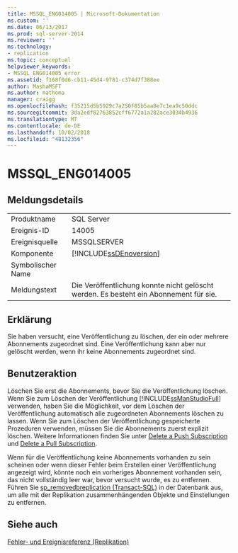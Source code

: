 ```yaml
---
title: MSSQL_ENG014005 | Microsoft-Dokumentation
ms.custom: ''
ms.date: 06/13/2017
ms.prod: sql-server-2014
ms.reviewer: ''
ms.technology:
- replication
ms.topic: conceptual
helpviewer_keywords:
- MSSQL_ENG014005 error
ms.assetid: f168f0d6-cb11-45d4-9781-c374d7f388ee
author: MashaMSFT
ms.author: mathoma
manager: craigg
ms.openlocfilehash: f35215d5b5929c7a250f85b5aa8e7c1ea9c50ddc
ms.sourcegitcommit: 3da2edf82763852cff6772a1a282ace3034b4936
ms.translationtype: MT
ms.contentlocale: de-DE
ms.lasthandoff: 10/02/2018
ms.locfileid: "48132356"
---
```

# <a name="mssqleng014005"></a>MSSQL_ENG014005
    
## <a name="message-details"></a>Meldungsdetails  
  
|||  
|-|-|  
|Produktname|SQL Server|  
|Ereignis-ID|14005|  
|Ereignisquelle|MSSQLSERVER|  
|Komponente|[!INCLUDE[ssDEnoversion](../../includes/ssdenoversion-md.md)]|  
|Symbolischer Name||  
|Meldungstext|Die Veröffentlichung konnte nicht gelöscht werden. Es besteht ein Abonnement für sie.|  
  
## <a name="explanation"></a>Erklärung  
 Sie haben versucht, eine Veröffentlichung zu löschen, der ein oder mehrere Abonnements zugeordnet sind. Eine Veröffentlichung kann aber nur gelöscht werden, wenn ihr keine Abonnements zugeordnet sind.  
  
## <a name="user-action"></a>Benutzeraktion  
 Löschen Sie erst die Abonnements, bevor Sie die Veröffentlichung löschen. Wenn Sie zum Löschen der Veröffentlichung [!INCLUDE[ssManStudioFull](../../includes/ssmanstudiofull-md.md)] verwenden, haben Sie die Möglichkeit, vor dem Löschen der Veröffentlichung automatisch alle zugeordneten Abonnements löschen zu lassen. Wenn Sie zum Löschen der Veröffentlichung gespeicherte Prozeduren verwenden, müssen Sie die Abonnements zuerst explizit löschen. Weitere Informationen finden Sie unter [Delete a Push Subscription](delete-a-push-subscription.md) und [Delete a Pull Subscription](delete-a-pull-subscription.md).  
  
 Wenn für die Veröffentlichung keine Abonnements vorhanden zu sein scheinen oder wenn dieser Fehler beim Erstellen einer Veröffentlichung angezeigt wird, könnte noch ein vorheriges Abonnement vorhanden sein, das nicht vollständig leer war, bevor versucht wurde, es zu entfernen. Führen Sie [sp_removedbreplication &#40;Transact-SQL&#41;](/sql/relational-databases/system-stored-procedures/sp-removedbreplication-transact-sql) in der Datenbank aus, um alle mit der Replikation zusammenhängenden Objekte und Einstellungen zu entfernen.  
  
## <a name="see-also"></a>Siehe auch  
 [Fehler- und Ereignisreferenz &#40;Replikation&#41;](errors-and-events-reference-replication.md)  
  
  
